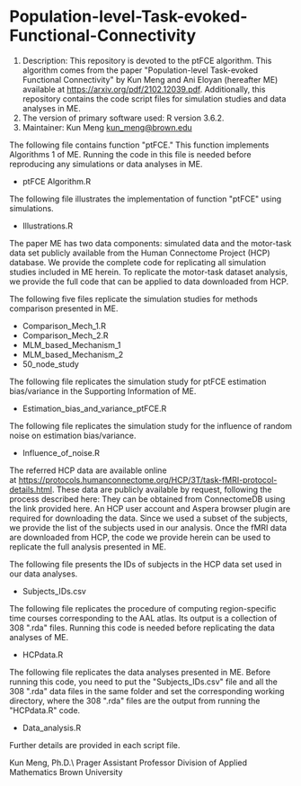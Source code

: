 # Population-level-Task-evoked-Functional-Connectivity

1. Description: This repository is devoted to the ptFCE algorithm. This algorithm comes from the paper "Population-level Task-evoked Functional Connectivity" by Kun Meng and Ani Eloyan (hereafter ME) available at https://arxiv.org/pdf/2102.12039.pdf. Additionally, this repository contains the code script files for simulation studies and data analyses in ME.
2. The version of primary software used: R version 3.6.2.
3. Maintainer: Kun Meng <kun_meng@brown.edu>


The following file contains function "ptFCE." This function implements Algorithms 1 of ME. Running the code in this file is needed before reproducing any simulations or data analyses in ME.
* ptFCE Algorithm.R

The following file illustrates the implementation of function "ptFCE" using simulations.
* Illustrations.R


The paper ME has two data components: simulated data and the motor-task data set publicly available from the Human Connectome Project (HCP) database. We provide the complete code for replicating all simulation studies included in ME herein. To replicate the motor-task dataset analysis, we provide the full code that can be applied to data downloaded from HCP.


The following five files replicate the simulation studies for methods comparison presented in ME.
* Comparison_Mech_1.R
* Comparison_Mech_2.R
* MLM_based_Mechanism_1
* MLM_based_Mechanism_2
* 50_node_study

The following file replicates the simulation study for ptFCE estimation bias/variance in the Supporting Information of ME.
* Estimation_bias_and_variance_ptFCE.R

The following file replicates the simulation study for the influence of random noise on estimation bias/variance.
* Influence_of_noise.R


The referred HCP data are available online at https://protocols.humanconnectome.org/HCP/3T/task-fMRI-protocol-details.html. These data are publicly available by request, following the process described here: They can be obtained from ConnectomeDB using the link provided here. An HCP user account and Aspera browser plugin are required for downloading the data. Since we used a subset of the subjects, we provide the list of the subjects used in our analysis. Once the fMRI data are downloaded from HCP, the code we provide herein can be used to replicate the full analysis presented in ME.


The following file presents the IDs of subjects in the HCP data set used in our data analyses.
* Subjects_IDs.csv

The following file replicates the procedure of computing region-specific time courses corresponding to the AAL atlas. Its output is a collection of 308 ".rda" files. Running this code is needed before replicating the data analyses of ME.
* HCPdata.R

The following file replicates the data analyses presented in ME. Before running this code, you need to put the "Subjects_IDs.csv" file and all the 308 ".rda" data files in the same folder and set the corresponding working directory, where the 308 ".rda" files are the output from running the "HCPdata.R" code.
* Data_analysis.R

Further details are provided in each script file.


Kun Meng, Ph.D.\\
Prager Assistant Professor
Division of Applied Mathematics
Brown University
